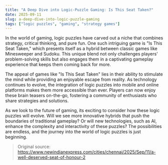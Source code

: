 ```yaml
---
title: "A Deep Dive into Logic-Puzzle Gaming: Is This Seat Taken?"
date: 2025-09-11
slug: a-deep-dive-into-logic-puzzle-gaming
tags: ["logic puzzles", "gaming", "strategy games"]
---
```


In the world of gaming, logic puzzles have carved out a niche that combines strategy, critical thinking, and pure fun. One such intriguing game is "Is This Seat Taken," which presents itself as a hybrid between classic games like Minesweeper and Sudoku. This unique blend not only challenges players' problem-solving skills but also engages them in a captivating gameplay experience that keeps them coming back for more.

The appeal of games like "Is This Seat Taken" lies in their ability to stimulate the mind while providing an enjoyable escape from reality. As technology continues to evolve, the integration of logic puzzles into mobile and online platforms makes them more accessible than ever. Players can now enjoy these brain teasers on-the-go, fostering a community of enthusiasts who share strategies and solutions.

As we look to the future of gaming, its exciting to consider how these logic puzzles will evolve. Will we see more innovative hybrids that push the boundaries of traditional gameplay? Or will new technologies, such as AI, enhance the complexity and interactivity of these puzzles? The possibilities are endless, and the journey into the world of logic puzzles is just beginning.
> Original source: https://www.newindianexpress.com/cities/chennai/2025/Sep/11/a-well-deserved-seat-of-honour-2